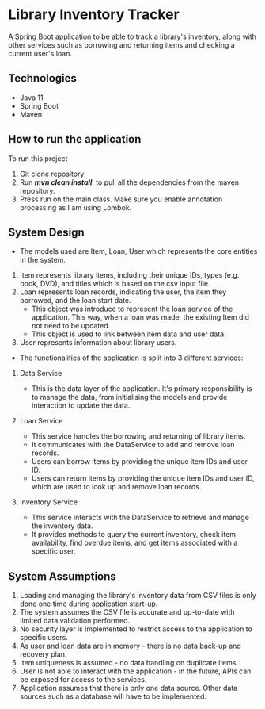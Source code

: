 # Library Inventory Tracker

A Spring Boot application to be able to track a library's inventory, along with other services such as borrowing and
returning items and checking a current user's loan.

## Technologies

* Java 11
* Spring Boot
* Maven

## How to run the application

To run this project

1. Git clone repository
2. Run **_mvn clean install_**, to pull all the dependencies from the maven repository.
3. Press run on the main class. Make sure you enable annotation processing as I am using Lombok.

## System Design

* The models used are Item, Loan, User which represents the core entities in the system.
1. Item represents library items, including their unique IDs, types (e.g., book, DVD), and titles which is based on the
   csv input file.
2. Loan represents loan records, indicating the user, the item they borrowed, and the loan start date.
    * This object was introduce to represent the loan service of the application. This way, when a loan was made,
      the existing Item did not need to be updated.
    * This object is used to link between item data and user data.
3. User represents information about library users.

* The functionalities of the application is split into 3 different services:
1. Data Service
    * This is the data layer of the application. It's primary responsibility is to manage the data, from initialising
      the models and provide interaction to update the data.

2. Loan Service
    * This service handles the borrowing and returning of library items.
    * It communicates with the DataService to add and remove loan records.
    * Users can borrow items by providing the unique item IDs and user ID.
    * Users can return items by providing the unique item IDs and user ID, which are used to look up and remove loan
      records.
3. Inventory Service
    * This service interacts with the DataService to retrieve and manage the inventory data.
    * It provides methods to query the current inventory, check item availability, find overdue items,
      and get items associated with a specific user.

## System Assumptions

1. Loading and managing the library's inventory data from CSV files is only done one time during application start-up.
2. The system assumes the CSV file is accurate and up-to-date with limited data validation performed.
3. No security layer is implemented to restrict access to the application to specific users.
4. As user and loan data are in memory - there is no data back-up and recovery plan.
5. Item uniqueness is assumed - no data handling on duplicate items.
6. User is not able to interact with the application - in the future, APIs can be exposed for access to the services.
7. Application assumes that there is only one data source. Other data sources such as a database will have to be
   implemented.









